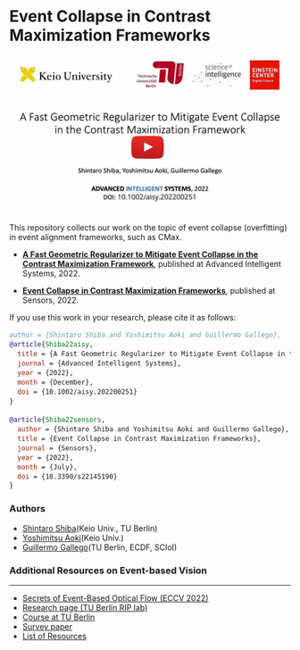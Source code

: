 # Event Collapse in Contrast Maximization Frameworks

[![A Fast Geometric Regularizer to Mitigate Event Collapse in the Contrast Maximization Framework](docs/evcollapse_thumb_icon.jpg)](https://youtu.be/IwqA57yaBTo)

This repository collects our work on the topic of event collapse (overfitting) in event alignment frameworks, such as CMax.

* [**A Fast Geometric Regularizer to Mitigate Event Collapse in the Contrast Maximization Framework**](https://arxiv.org/pdf/2212.07350), published at Advanced Intelligent Systems, 2022.

* [**Event Collapse in Contrast Maximization Frameworks**](https://arxiv.org/pdf/2207.04007), published at Sensors, 2022.

If you use this work in your research, please cite it as follows:

```bibtex
author = {Shintaro Shiba and Yoshimitsu Aoki and Guillermo Gallego},  
@article{Shiba22aisy,
  title = {A Fast Geometric Regularizer to Mitigate Event Collapse in the Contrast Maximization Framework},
  journal = {Advanced Intelligent Systems},
  year = {2022},
  month = {December},
  doi = {10.1002/aisy.202200251}
}

@article{Shiba22sensors,
  author = {Shintaro Shiba and Yoshimitsu Aoki and Guillermo Gallego},  
  title = {Event Collapse in Contrast Maximization Frameworks},
  journal = {Sensors},
  year = {2022},
  month = {July},
  doi = {10.3390/s22145190}
}
```

### Authors
* [Shintaro Shiba](http://shibashintaro.com/)(Keio Univ., TU Berlin)
* [Yoshimitsu Aoki](https://aoki-medialab.jp/aokiyoshimitsu-en/)(Keio Univ.)
* [Guillermo Gallego](https://sites.google.com/view/guillermogallego)(TU Berlin, ECDF, SCIoI)

### Additional Resources on Event-based Vision
-------
* [Secrets of Event-Based Optical Flow (ECCV 2022)](https://github.com/tub-rip/event_based_optical_flow)
* [Research page (TU Berlin RIP lab)](https://sites.google.com/view/guillermogallego/research/event-based-vision)
* [Course at TU Berlin](https://sites.google.com/view/guillermogallego/teaching/event-based-robot-vision)
* [Survey paper](http://rpg.ifi.uzh.ch/docs/EventVisionSurvey.pdf)
* [List of Resources](https://github.com/uzh-rpg/event-based_vision_resources)
